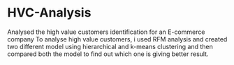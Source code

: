 # HVC-Analysis
Analysed the high value customers identification for an E-commerce company
To analyse high value customers, i used RFM analysis and created two different model using hierarchical and k-means clustering and then compared both the model to find out which one is giving better result.
